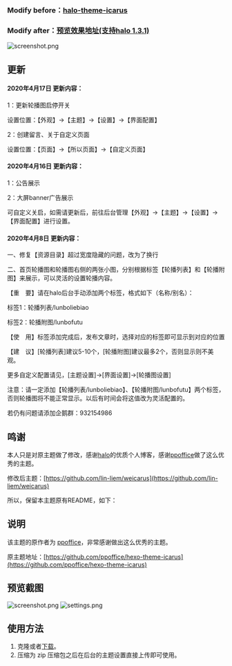 <h3>Modify before：<a href="https://github.com/halo-dev/halo-theme-icarus" target="_blank">halo-theme-icarus</a></h3>
<h3>Modify after：<a href="https://www.uchaoting.com/" target="_blank">预览效果地址(支持halo 1.3.1)</a></h3>

![screenshot.png](https://github.com/lin-liem/weicarus/blob/master/screenshot.png)

## 更新

#### 2020年4月17日 更新内容：

1：更新轮播图启停开关

设置位置：【外观】->【主题】->【设置】->【界面配置】

2：创建留言、关于自定义页面

设置位置：【页面】->【所以页面】->【自定义页面】


#### 2020年4月16日 更新内容：

1：公告展示

2：大屏banner广告展示

可自定义关启，如需请更新后，前往后台管理【外观】->【主题】->【设置】->【界面配置】进行设置。



#### 2020年4月8日 更新内容：

一、修复【资源目录】超过宽度隐藏的问题，改为了换行

二、首页轮播图和轮播图右侧的两张小图，分别根据标签【轮播列表】和【轮播附图】来展示，可以灵活的设置轮播内容。

【重　要】请在halo后台手动添加两个标签，格式如下（名称/别名）：

标签1：轮播列表/lunboliebiao

标签2：轮播附图/lunbofutu

【使　用】标签添加完成后，发布文章时，选择对应的标签即可显示到对应的位置

【建　议】[轮播列表]建议5-10个，[轮播附图]建议最多2个，否则显示则不美观。

更多自定义配置请见，[主题设置]->[界面设置]->[轮播图设置]

注意：请一定添加【轮播列表/lunboliebiao】、【轮播附图/lunbofutu】两个标签，否则轮播图将不能正常显示。以后有时间会将这值改为灵活配置的。

若仍有问题请添加企鹅群：932154986


## 鸣谢
本人只是对原主题做了修改，感谢[halo](https://halo.run)的优质个人博客，感谢[ppoffice](https://github.com/ppoffice)做了这么优秀的主题。

修改后主题：[https://github.com/lin-liem/weicarus](https://github.com/lin-liem/weicarus)

所以，保留本主题原有README，如下：

## 说明

该主题的原作者为 [ppoffice](https://github.com/ppoffice)，非常感谢做出这么优秀的主题。

原主题地址：[https://github.com/ppoffice/hexo-theme-icarus](https://github.com/ppoffice/hexo-theme-icarus)

## 预览截图

![screenshot.png](https://i.loli.net/2019/08/24/qAZXw6Eo54PbQJ7.png)
![settings.png](https://i.loli.net/2019/08/24/7K6m3VZApyfhUqF.png)
## 使用方法

1. 克隆或者[下载](https://github.com/halo-dev/halo-theme-icarus/releases)。
2. 压缩为 zip 压缩包之后在后台的主题设置直接上传即可使用。
